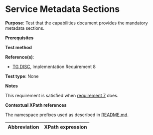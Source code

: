 # Service Metadata Sections

**Purpose**: Test that the capabilities document provides the mandatory metadata sections.

**Prerequisites**

**Test method**

**Reference(s)**:
* [TG DISC](http://inspire.ec.europa.eu/id/ats/discovery-service/3.1/csw-iso-ap/README#ref_TG_DISC), Implementation Requirement 8

**Test type**: None

**Notes**

This requirement is satisfied when [requirement 7](./at-07-extended-capabilities.md) does.

**Contextual XPath references**

The namespace prefixes used as described in [README.md](http://inspire.ec.europa.eu/id/ats/discovery-service/3.1/csw-iso-ap/README#namespaces).

Abbreviation                                               |  XPath expression
---------------------------------------------------------- | -------------------------------------------------------------------------

